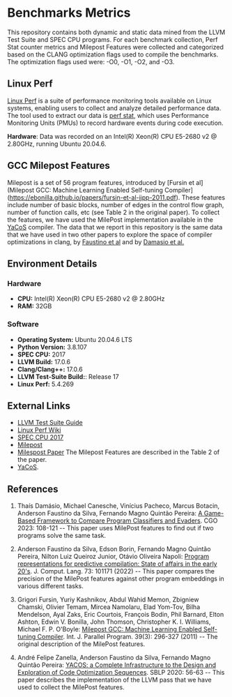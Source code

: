 # Benchmarks Metrics

This repository contains both dynamic and static data mined from the LLVM Test Suite and SPEC CPU programs. For each benchmark collection, Perf Stat counter metrics and Milepost Features were collected and categorized based on the CLANG optimization flags used to compile the benchmarks. The optimization flags used were: -O0, -O1, -O2, and -O3.

## Linux Perf
[Linux Perf](https://en.wikipedia.org/wiki/Perf_(Linux)) is a suite of performance monitoring tools available on Linux systems, enabling users to collect and analyze detailed performance data. 
The tool used to extract our data is [perf stat](https://perf.wiki.kernel.org/index.php/Tutorial#Counting_with_perf_stat), which uses Performance Monitoring Units (PMUs) to record hardware events during code execution.

**Hardware**: Data was recorded on an Intel(R) Xeon(R) CPU E5-2680 v2 @ 2.80GHz, running Ubuntu 20.04.6.

## GCC Milepost Features

Milepost is a set of 56 program features, introduced by [Fursin et al](Milepost GCC: Machine Learning Enabled Self-tuning Compiler](https://ebonilla.github.io/papers/fursin-et-al-ijpp-2011.pdf).
These features include number of basic blocks, number of edges in the control flow graph, number of function calls, etc (see Table 2 in the original paper).
To collect the features, we have used the MilePost implementation available in the [YaCoS](https://homepages.dcc.ufmg.br/~fernando/publications/papers/ZanellaSBLP20.pdf) compiler.
The data that we report in this repository is the same data that we have used in two other papers to explore the space of compiler optimizations in clang, by [Faustino et al](https://homepages.dcc.ufmg.br/~fernando/publications/papers/FaustinoJCL22.pdf) and by [Damasio et al.](https://homepages.dcc.ufmg.br/~fernando/publications/papers/CGO23_ThaisDamasio.pdf)

## Environment Details

### Hardware
- **CPU:**  Intel(R) Xeon(R) CPU E5-2680 v2 @ 2.80GHz
- **RAM:** 32GB
### Software
- **Operating System:** Ubuntu 20.04.6 LTS
- **Python Version:** 3.8.107
- **SPEC CPU:** 2017
- **LLVM Build:** 17.0.6
- **Clang/Clang++:** 17.0.6
- **LLVM Test-Suite Build:**: Release 17
- **Linux Perf:** 5.4.269


## External Links

- [LLVM Test Suite Guide](https://www.llvm.org/docs/TestSuiteGuide.html)
- [Linux Perf Wiki](https://perf.wiki.kernel.org/index.php/Main_Page)
- [SPEC CPU 2017](https://www.spec.org/cpu2017/)
- [Milepost](https://en.wikipedia.org/wiki/MILEPOST_GCC)
- [Milespost Paper](https://ebonilla.github.io/papers/fursin-et-al-ijpp-2011.pdf) The Milepost Features are described in the Table 2 of the paper.
- [YaCoS](https://github.com/ComputerSystemsLaboratory/YaCoS/).

## References

1. Thaís Damásio, Michael Canesche, Vinícius Pacheco, Marcus Botacin, Anderson Faustino da Silva, Fernando Magno Quintão Pereira: [A Game-Based Framework to Compare Program Classifiers and Evaders](https://homepages.dcc.ufmg.br/~fernando/publications/papers/CGO23_ThaisDamasio.pdf). CGO 2023: 108-121 -- This paper uses MilePost features to find out if two programs solve the same task.

2. Anderson Faustino da Silva, Edson Borin, Fernando Magno Quintão Pereira, Nilton Luiz Queiroz Junior, Otávio Oliveira Napoli: [Program representations for predictive compilation: State of affairs in the early 20's](https://homepages.dcc.ufmg.br/~fernando/publications/papers/FaustinoJCL22.pdf). J. Comput. Lang. 73: 101171 (2022) -- This paper compares the precision of the MilePost features against other program embeddings in various different tasks.

3. Grigori Fursin, Yuriy Kashnikov, Abdul Wahid Memon, Zbigniew Chamski, Olivier Temam, Mircea Namolaru, Elad Yom-Tov, Bilha Mendelson, Ayal Zaks, Eric Courtois, François Bodin, Phil Barnard, Elton Ashton, Edwin V. Bonilla, John Thomson, Christopher K. I. Williams, Michael F. P. O'Boyle: [Milepost GCC: Machine Learning Enabled Self-tuning Compiler](https://ebonilla.github.io/papers/fursin-et-al-ijpp-2011.pdf). Int. J. Parallel Program. 39(3): 296-327 (2011) -- The original description of the MilePost features.

4. André Felipe Zanella, Anderson Faustino da Silva, Fernando Magno Quintão Pereira: [YACOS: a Complete Infrastructure to the Design and Exploration of Code Optimization Sequences](https://homepages.dcc.ufmg.br/~fernando/publications/papers/ZanellaSBLP20.pdf). SBLP 2020: 56-63 -- This paper describes the implementation of the LLVM pass that we have used to collect the MilePost features.
